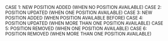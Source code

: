 CASE 1: NEW POSITION ADDED (WHEN NO POSITION AVAILABLE)
CASE 2: POSITION UPDATED (WHEN ONE POSITION AVAILABLE)
CASE 3: NEW POSITION ADDED (WHEN POSITION AVAILABLE BEFORE)
CASE 4: POSITION UPDATED (WHEN MORE THAN ONE POSITION AVAILABLE)
CASE 5: POSITION REMOVED (WHEN ONE POSITION AVAILABLE)
CASE 6: POSITION REMOVED (WHEN MORE THAN ONE POSITION AVAILABLE)